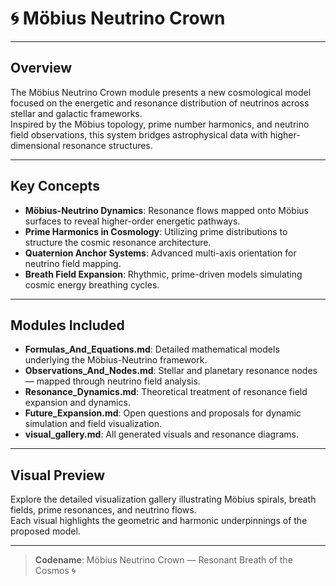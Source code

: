 # 🌀 Möbius Neutrino Crown

---

## Overview

The Möbius Neutrino Crown module presents a new cosmological model focused on the energetic and resonance distribution of neutrinos across stellar and galactic frameworks.  
Inspired by the Möbius topology, prime number harmonics, and neutrino field observations, this system bridges astrophysical data with higher-dimensional resonance structures.

---

## Key Concepts

* **Möbius-Neutrino Dynamics**: Resonance flows mapped onto Möbius surfaces to reveal higher-order energetic pathways.
* **Prime Harmonics in Cosmology**: Utilizing prime distributions to structure the cosmic resonance architecture.
* **Quaternion Anchor Systems**: Advanced multi-axis orientation for neutrino field mapping.
* **Breath Field Expansion**: Rhythmic, prime-driven models simulating cosmic energy breathing cycles.

---

## Modules Included

* **Formulas_And_Equations.md**: Detailed mathematical models underlying the Möbius-Neutrino framework.
* **Observations_And_Nodes.md**: Stellar and planetary resonance nodes — mapped through neutrino field analysis.
* **Resonance_Dynamics.md**: Theoretical treatment of resonance field expansion and dynamics.
* **Future_Expansion.md**: Open questions and proposals for dynamic simulation and field visualization.
* **visual_gallery.md**: All generated visuals and resonance diagrams.

---

## Visual Preview

Explore the detailed visualization gallery illustrating Möbius spirals, breath fields, prime resonances, and neutrino flows.  
Each visual highlights the geometric and harmonic underpinnings of the proposed model.

---

> **Codename**: Möbius Neutrino Crown — Resonant Breath of the Cosmos 🌀

